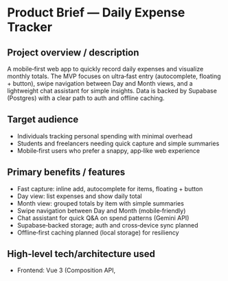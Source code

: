 # Product Brief — Daily Expense Tracker

## Project overview / description
A mobile‑first web app to quickly record daily expenses and visualize monthly totals. The MVP focuses on ultra‑fast entry (autocomplete, floating + button), swipe navigation between Day and Month views, and a lightweight chat assistant for simple insights. Data is backed by Supabase (Postgres) with a clear path to auth and offline caching.

## Target audience
- Individuals tracking personal spending with minimal overhead
- Students and freelancers needing quick capture and simple summaries
- Mobile‑first users who prefer a snappy, app‑like web experience

## Primary benefits / features
- Fast capture: inline add, autocomplete for items, floating + button
- Day view: list expenses and show daily total
- Month view: grouped totals by item with simple summaries
- Swipe navigation between Day and Month (mobile‑friendly)
- Chat assistant for quick Q&A on spend patterns (Gemini API)
- Supabase‑backed storage; auth and cross‑device sync planned
- Offline‑first caching planned (local storage) for resiliency

## High‑level tech/architecture used
- Frontend: Vue 3 (Composition API, <script setup>) + Vite 7, TailwindCSS 4, VueUse
- Data: Supabase (Postgres). Client in src/lib/supabase.js with CRUD and autocomplete helpers
- Auth: Supabase Auth (planned: magic link, email/password, OAuth)
- Hosting/Runtime: Netlify or Vercel; Bun‑compatible toolchain
- Project structure: UI in src/components; data‑access/utilities in src/lib; alias @ → src; functional, declarative style